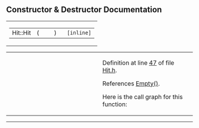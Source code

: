 ## Constructor & Destructor Documentation

<span id="dd1c42906a024df3c80b968892b8e95f" class="anchor"></span>

<table class="mdTable" data-cellpadding="2" data-cellspacing="0">
<colgroup>
<col style="width: 100%" />
</colgroup>
<tbody>
<tr>
<td class="mdRow"><table data-cellpadding="0" data-cellspacing="0" data-border="0">
<tbody>
<tr>
<td class="md" data-nowrap="" data-valign="top">Hit::Hit</td>
<td class="md" data-valign="top">( </td>
<td class="mdname1" data-valign="top" data-nowrap=""></td>
<td class="md" data-valign="top"> ) </td>
<td class="md" data-nowrap=""><code> [inline]</code></td>
</tr>
</tbody>
</table></td>
</tr>
</tbody>
</table>

<table data-cellspacing="5" data-cellpadding="0" data-border="0">
<colgroup>
<col style="width: 50%" />
<col style="width: 50%" />
</colgroup>
<tbody>
<tr>
<td> </td>
<td><p>Definition at line <a href="Hit_8h-source.md#l00047" class="el">47</a> of file <a href="Hit_8h-source.md" class="el">Hit.h</a>.</p>
<p>References <a href="Hit_8h-source.md#l00048" class="el">Empty()</a>.</p>
<p>Here is the call graph for this function:</p>
<span class="image placeholder" data-original-image-src="classHit_dd1c42906a024df3c80b968892b8e95f_cgraph.gif" data-original-image-title="" data-border="0" usemap="#classHit_dd1c42906a024df3c80b968892b8e95f_cgraph_map"></span></td>
</tr>
</tbody>
</table>

------------------------------------------------------------------------

